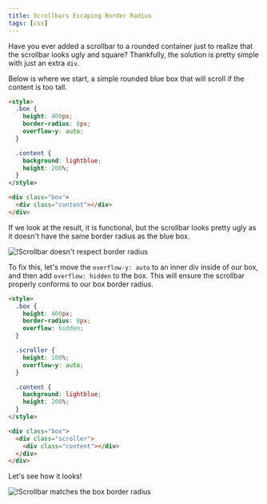 ```yaml
---
title: Scrollbars Escaping Border Radius
tags: [css]
---
```


Have you ever added a scrollbar to a rounded container just to realize that
the scrollbar looks ugly and square? Thankfully, the solution is pretty
simple with just an extra `div`.

Below is where we start, a simple rounded blue box that will scroll if the
content is too tall.

```html
<style>
  .box {
    height: 400px;
    border-radius: 8px;
    overflow-y: auto;
  }

  .content {
    background: lightblue;
    height: 200%;
  }
</style>

<div class="box">
  <div class="content"></div>
</div>
```

If we look at the result, it is functional, but the scrollbar looks pretty
ugly as it doesn't have the same border radius as the blue box.

![!Scrollbar doesn't respect border radius](https://cdn.mskelton.dev/bytes/20240609085308.png)

To fix this, let's move the `overflow-y: auto` to an inner div inside of
our box, and then add `overflow: hidden` to the box. This will ensure the
scrollbar properly conforms to our box border radius.

```html {2-4,9}
<style>
  .box {
    height: 400px;
    border-radius: 8px;
    overflow: hidden;
  }

  .scroller {
    height: 100%;
    overflow-y: auto;
  }

  .content {
    background: lightblue;
    height: 200%;
  }
</style>

<div class="box">
  <div class="scroller">
    <div class="content"></div>
  </div>
</div>
```

Let's see how it looks!

![!Scrollbar matches the box border radius](https://cdn.mskelton.dev/bytes/20240609085350.png)

